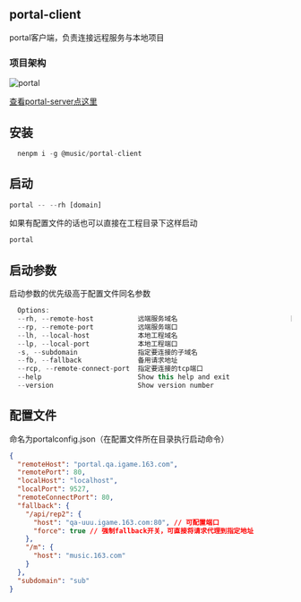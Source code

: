 ## portal-client
portal客户端，负责连接远程服务与本地项目

### 项目架构
![portal](https://p1.music.126.net/IXF1NONMG2HBxEPQma__NQ==/109951163753411807.png)

[查看portal-server点这里](https://g.hz.netease.com/NeteaseMusicUI/portal/server)

## 安装
```js
  nenpm i -g @music/portal-client
```

## 启动
```js
portal -- --rh [domain]
```
如果有配置文件的话也可以直接在工程目录下这样启动
```js
portal
```

## 启动参数

启动参数的优先级高于配置文件同名参数

```js
  Options:
  --rh, --remote-host           远端服务域名                            [required]
  --rp, --remote-port           远端服务端口
  --lh, --local-host            本地工程域名
  --lp, --local-port            本地工程端口
  -s, --subdomain               指定要连接的子域名
  --fb, --fallback              备用请求地址
  --rcp, --remote-connect-port  指定要连接的tcp端口
  --help                        Show this help and exit                [boolean]
  --version                     Show version number                    [boolean]
```

## 配置文件 
命名为portalconfig.json（在配置文件所在目录执行启动命令）
```json
{
  "remoteHost": "portal.qa.igame.163.com",
  "remotePort": 80,
  "localHost": "localhost",
  "localPort": 9527,
  "remoteConnectPort": 80,
  "fallback": {
    "/api/rep2": {
      "host": "qa-uuu.igame.163.com:80", // 可配置端口
      "force": true // 强制fallback开关，可直接将请求代理到指定地址
    },
    "/m": {
      "host": "music.163.com"
    }
  },
  "subdomain": "sub"
}
```
